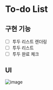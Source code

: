 # To-do List

## 구현 기능
- [ ] 투두 리스트 렌더링
- [ ] 투두 리스트
- [ ] 투두 완료 체크 

## UI
![image](https://user-images.githubusercontent.com/53102889/131779459-fc85cec3-928d-4ba8-9801-05e4414212c5.png)
